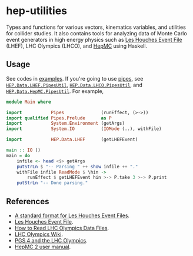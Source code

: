 # hep-utilities

Types and functions for various vectors, kinematics variables, and utilities for collider studies. It also contains tools for analyzing data of Monte Carlo event generators in high energy physics such as [Les Houches Event File](http://home.thep.lu.se/~leif/LHEF/) (LHEF), LHC Olympics (LHCO), and [HepMC](http://hepmc.web.cern.ch/hepmc/)
using Haskell.

## Usage

See codes in [examples](examples). If you're going to use [pipes](http://hackage.haskell.org/package/pipes), see [`HEP.Data.LHEF.PipesUtil`](src/HEP/Data/LHEF/PipesUtil.hs), [`HEP.Data.LHCO.PipesUtil`](src/HEP/Data/LHCO/PipesUtil.hs), and [`HEP.Data.HepMC.PipesUtil`](src/HEP/Data/HepMC/PipesUtil.hs). For example,

``` haskell
module Main where

import           Pipes              (runEffect, (>->))
import qualified Pipes.Prelude      as P
import           System.Environment (getArgs)
import           System.IO          (IOMode (..), withFile)

import           HEP.Data.LHEF      (getLHEFEvent)

main :: IO ()
main = do
    infile <- head <$> getArgs
    putStrLn $ "-- Parsing " ++ show infile ++ "."
    withFile infile ReadMode $ \hin ->
        runEffect $ getLHEFEvent hin >-> P.take 3 >-> P.print
    putStrLn "-- Done parsing."
```

## References

- [A standard format for Les Houches Event Files](http://arxiv.org/abs/hep-ph/0609017).
- [Les Houches Event File](http://home.thep.lu.se/~leif/LHEF/).
- [How to Read LHC Olympics Data Files](http://madgraph.phys.ucl.ac.be/Manual/lhco.html).
- [LHC Olympics Wiki](http://www.jthaler.net/olympicswiki/doku.php).
- [PGS 4 and the LHC Olympics](http://online.kitp.ucsb.edu/online/lhco_c06/conway/).
- [HepMC 2 user manual](http://hepmc.web.cern.ch/hepmc/releases/HepMC2_user_manual.pdf).
